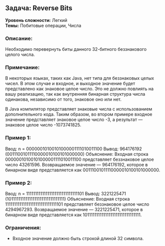 ## Задача: Reverse Bits

**Уровень сложности:** Легкий  
**Темы:** Побитовые операции, Числа

### Описание:
Необходимо перевернуть биты данного 32-битного беззнакового целого числа.

### Примечание:
В некоторых языках, таких как Java, нет типа для беззнаковых целых чисел. В этом случае и входное, и выходное значение будет представлено как знаковое целое число. Это не должно повлиять на вашу реализацию, так как внутренняя бинарная структура числа одинакова, независимо от того, знаковое оно или нет.

В Java компилятор представляет знаковые числа с использованием дополнительного кода. Таким образом, во втором примере входное значение представляет знаковое целое число -3, а результат — знаковое целое число -1073741825.

### Пример 1:
Ввод: n = 00000010100101000001111010011100
Вывод: 964176192 (00111001011110000010100101000000)
Объяснение: Входная строка 00000010100101000001111010011100 представляет беззнаковое целое число 43261596. Возвращаемое значение — 964176192, которое в бинарном виде представляется как 00111001011110000010100101000000.


### Пример 2:
Ввод: n = 11111111111111111111111111111101
Вывод: 3221225471 (10111111111111111111111111111111)
Объяснение: Входная строка 11111111111111111111111111111101 представляет беззнаковое целое число 4294967293. Возвращаемое значение — 3221225471, которое в бинарном виде представляется как 10111111111111111111111111111111.


### Ограничения:
- Входное значение должно быть строкой длиной 32 символа.



